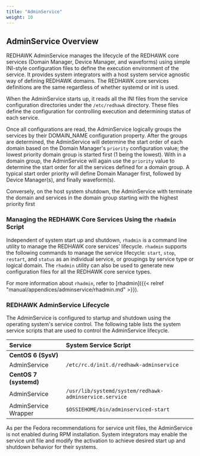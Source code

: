 ```yaml
---
title: "AdminService"
weight: 10
---
```


## AdminService Overview

REDHAWK AdminService manages the lifecycle of the REDHAWK core services (Domain Manager, Device Manager, and waveforms) using simple INI-style configuration files to define the execution environment of the service. It provides system integrators with a host system service agnostic way of defining REDHAWK domains. The REDHAWK core services definitions are the same regardless of whether systemd or init is used.

When the AdminService starts up, it reads all the INI files from the service configuration directories under the `/etc/redhawk` directory. These files define the configuration for controlling execution and determining status of each service.

Once all configurations are read, the AdminService logically groups the services by their DOMAIN_NAME configuration property.  After the groups are determined, the AdminService will determine the start order of each domain based on the Domain Manager's `priority` configuration value; the lowest priority domain group is started first (1 being the lowest).  With in a domain group, the AdminService will again use the `priority` value to determine the start order for all the services defined for a domain group. A typical start order priority will define Domain Manager first, followed by Device Manager(s), and finally waveform(s).

Conversely, on the host system shutdown, the AdminService with terminate the domain  and services in the domain group starting with the highest priority first

### Managing the REDHAWK Core Services Using the `rhadmin` Script

Independent of system start up and shutdown, `rhadmin` is a command line utility to manage the REDHAWK core services' lifecycle.  `rhadmin` supports the following commands to manage the service lifecycle: `start`, `stop`, `restart`, and `status` as an individual service, or groupings by service type or logical domain.  The `rhadmin` utility can also be used to generate new configuration files for all the REDHAWK core service types.

For more information about `rhadmin`, refer to [rhadmin]({{< relref "manual/appendices/adminservice/rhadmin.md" >}}).

###  REDHAWK AdminService Lifecycle

The AdminService is configured to startup and shutdown using the operating system's service control. The following table lists the system service scripts that are used to control the AdminService lifecycle.

| **Service**            | **System Service Script**                              |
| :--------------------- | :----------------------------------------------------- |
| **CentOS 6 (SysV)**    |                                                        |
| AdminService           | `/etc/rc.d/init.d/redhawk-adminservice`                |
| **CentOS 7 (systemd)** |                                                        |
| AdminService           | `/usr/lib/systemd/system/redhawk-adminservice.service` |
| AdminService Wrapper   | `$OSSIEHOME/bin/adminserviced-start`                   |

As per the Fedora recommendations for service unit files, the AdminService is not enabled during RPM installation. System integrators may enable the service unit file and modify the activation to achieve desired start up and shutdown behavior for their systems.
